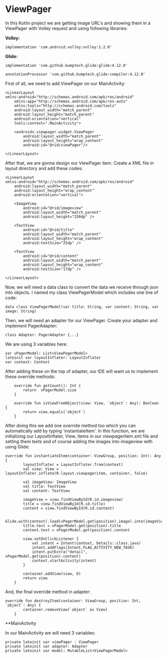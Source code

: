 # ViewPager
  In this Kotlin project we are getting image URL's and showing them in a ViewPager with Volley request and using following libraries:
  
  **Volley:**
  
  `implementation 'com.android.volley:volley:1.2.0'`
  
  **Glide:**
  
  `implementation 'com.github.bumptech.glide:glide:4.12.0'`
  
  `annotationProcessor 'com.github.bumptech.glide:compiler:4.12.0'`

First of all, we need to add ViewPager on our MainActivity:

```
<LinearLayout xmlns:android="http://schemas.android.com/apk/res/android"
    xmlns:app="http://schemas.android.com/apk/res-auto"
    xmlns:tools="http://schemas.android.com/tools"
    android:layout_width="match_parent"
    android:layout_height="match_parent"
    android:orientation="vertical"
    tools:context=".MainActivity">

    <androidx.viewpager.widget.ViewPager
        android:layout_width="match_parent"
        android:layout_height="wrap_content"
        android:id="@+id/viewPager"/>

</LinearLayout>
```

After that, we are gonna design our ViewPager item.
Create a XML file in layout directory and add these codes:

```
<LinearLayout xmlns:android="http://schemas.android.com/apk/res/android"
    android:layout_width="match_parent"
    android:layout_height="wrap_content"
    android:orientation="vertical">

    <ImageView
        android:id="@+id/imageview"
        android:layout_width="match_parent"
        android:layout_height="250dp" />

    <TextView
        android:id="@+id/title"
        android:layout_width="match_parent"
        android:layout_height="wrap_content"
        android:textSize="25dp" />

    <TextView
        android:id="@+id/content"
        android:layout_width="match_parent"
        android:layout_height="wrap_content"
        android:textSize="17dp" />

</LinearLayout>
```

Now, we will need a data class to convert the data we receive through json into objects.
I named my class ViewPagerModel which includes one line of code:

`data class ViewPagerModel(var title: String, var content: String, var image: String)`

 Then, we will need an adapter for our ViewPager. Create your adapter and implement PagerAdapter:

 `class Adapter: PagerAdapter {...}`

We are using 3 variables here:

```
var vPagerModel: List<ViewPagerModel>
lateinit var layoutInflater: LayoutInflater
var context: Context
```

After adding these on the top of adapter, our IDE will want us to implement these override methods:

```
    override fun getCount(): Int {
        return  vPagerModel.size
    }

    override fun isViewFromObject(view: View, `object`: Any): Boolean {
        return view.equals(`object`)
    }
```

After doing this we add one override method too which you can automatically add by typing 'instantiateItem'. In this function, we are initializing our LayoutInflater, View, items in our viewpageritem.xml file and setting them texts and of course adding the images into imageview with using Glide:

```
override fun instantiateItem(container: ViewGroup, position: Int): Any {
        layoutInflater = LayoutInflater.from(context)
        val view: View = layoutInflater.inflate(R.layout.viewpageritem, container, false)

        val imageView: ImageView
        val title: TextView
        val content: TextView

        imageView = view.findViewById(R.id.imageview)
        title = view.findViewById(R.id.title)
        content = view.findViewById(R.id.content)

        Glide.with(context).load(vPagerModel.get(position).image).into(imageView)
        title.text = vPagerModel.get(position).title
        content.text = vPagerModel.get(position).content

        view.setOnClickListener {
            val intent = Intent(context, Details::class.java)
            intent.addFlags(Intent.FLAG_ACTIVITY_NEW_TASK)
            intent.putExtra("detail", vPagerModel.get(position).content)
            context.startActivity(intent)
        }

        container.addView(view, 0)
        return view
    }
```

And, the final override method in adapter:

```
override fun destroyItem(container: ViewGroup, position: Int, `object`: Any) {
        container.removeView(`object` as View)
    }
```

**MainActivity

In our MainActivity we will need 3 variables:
```
private lateinit var viewPager : ViewPager
private lateinit var adapter: Adapter
private lateinit var model: MutableList<ViewPagerModel>
```

